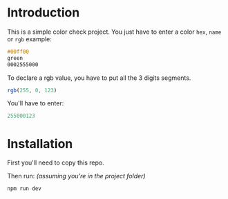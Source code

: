 # Introduction
This is a simple color check project. You just have to enter a color `hex`, `name` or `rgb` example:

```css
#00ff00
green
0002555000
```

To declare a rgb value, you have to put all the 3 digits segments.
```js
rgb(255, 0, 123)
```
You'll have to enter:
```js
255000123
```

# Installation
First you'll need to copy this repo.

Then run: _(assuming you're in the project folder)_
```bash
npm run dev
```